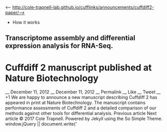 <-- http://cole-trapnell-lab.github.io/cufflinks/announcements/cuffdiff2-paper/-->

* How it works
## Transcriptome assembly and differential expression analysis for RNA-Seq.
# Cuffdiff 2 manuscript published at Nature Biotechnology
__ December 11, 2012 __ December 11, 2012 __ Permalink __ Like __ Tweet __ +1
We are happy to announce a new manuscript describing Cuffdiff 2 has appeared in print at Nature Biotechnology. The manuscript contains performance assessments of Cuffdiff 2 and a detailed comparison of our methods against other tools for differential analysis.
Previous article Next article
© 2017 Cole Trapnell. Powered by Jekyll using the So Simple Theme.
window.jQuery || document.write('<script src="http://cole-trapnell- lab.github.io/cufflinks/assets/js/vendor/jquery-1.9.1.min.js"><\/script>') var _gaq = _gaq || []; var pluginUrl = '//www.google- analytics.com/plugins/ga/inpage_linkid.js'; _gaq.push(['_require', 'inpage_linkid', pluginUrl]); _gaq.push(['_setAccount', 'UA-6101038-2']); _gaq.push(['_trackPageview']); (function() { var ga = document.createElement('script'); ga.type = 'text/javascript'; ga.async = true; ga.src = ('https:' == document.location.protocol ? 'https://ssl' : 'http://www') + '.google-analytics.com/ga.js'; var s = document.getElementsByTagName('script')[0]; s.parentNode.insertBefore(ga, s); })();
